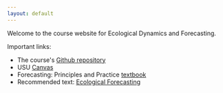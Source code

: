 ```yaml
---
layout: default
---
```


Welcome to the course website for Ecological Dynamics and Forecasting.

Important links:

* The course's [Github repository](https://github.com/pbadler/forecasting-dynamics-course)
* USU [Canvas](https://usu.instructure.com/)
* Forecasting: Principles and Practice [textbook](https://otexts.org/fpp2/)
* Recommended text: [Ecological Forecasting](https://press.princeton.edu/titles/11048.html)
